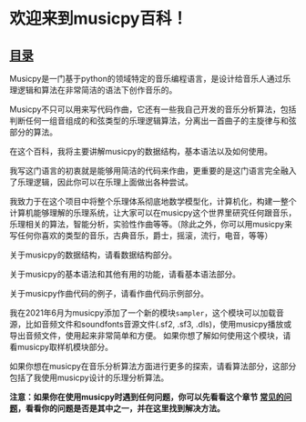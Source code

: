 # 欢迎来到musicpy百科！

## [目录](目录)

Musicpy是一门基于python的领域特定的音乐编程语言，是设计给音乐人通过乐理逻辑和算法在非常简洁的语法下创作音乐的。

Musicpy不只可以用来写代码作曲，它还有一些我自己开发的音乐分析算法，包括判断任何一组音组成的和弦类型的乐理逻辑算法，分离出一首曲子的主旋律与和弦部分的算法。

在这个百科，我将主要讲解musicpy的数据结构，基本语法以及如何使用。

我写这门语言的初衷就是能够用简洁的代码来作曲，更重要的是这门语言完全融入了乐理逻辑，因此你可以在乐理上面做出各种尝试。

我致力于在这个项目中将整个乐理体系彻底地数学模型化，计算机化，构建一整个计算机能够理解的乐理系统，让大家可以在musicpy这个世界里研究任何跟音乐，乐理相关的算法，智能分析，实验性作曲等等。（除此之外，你可以用musicpy来写任何你喜欢的类型的音乐，古典音乐，爵士，摇滚，流行，电音，等等）

关于musicpy的数据结构，请看数据结构部分。

关于musicpy的基本语法和其他有用的功能，请看基本语法部分。

关于musicpy作曲代码的例子，请看作曲代码示例部分。

我在2021年6月为musicpy添加了一个新的模块`sampler`，这个模块可以加载音源，比如音频文件和soundfonts音源文件(.sf2, .sf3, .dls)，使用musicpy播放或导出音频文件，使用起来非常简单和方便。
如果你想了解如何使用这个模块，请看musicpy取样机模块部分。

如果你想在musicpy在音乐分析算法方面进行更多的探索，请看算法部分，这部分包括了我使用musicpy设计的乐理分析算法。

**注意：如果你在使用musicpy时遇到任何问题，你可以先看看这个章节 [常见的问题](https://github.com/Rainbow-Dreamer/musicpy/wiki/常见的问题)，看看你的问题是否是其中之一，并在这里找到解决方法。**

